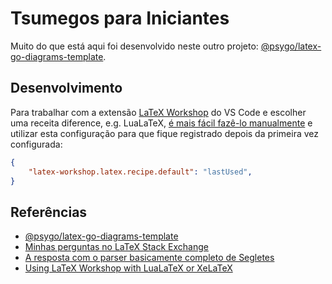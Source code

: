 # Tsumegos para Iniciantes

Muito do que está aqui foi desenvolvido neste outro projeto: [@psygo/latex-go-diagrams-template](https://github.com/psygo/latex-go-diagrams-template).

## Desenvolvimento

Para trabalhar com a extensão [LaTeX Workshop](https://marketplace.visualstudio.com/items?itemName=James-Yu.latex-workshop) do VS Code e escolher uma receita diference, e.g. LuaLaTeX, [é mais fácil fazê-lo manualmente](https://tex.stackexchange.com/a/726655/64441) e utilizar esta configuração para que fique registrado depois da primeira vez configurada:

```json
{
    "latex-workshop.latex.recipe.default": "lastUsed",
}
```

## Referências

- [@psygo/latex-go-diagrams-template](https://github.com/psygo/latex-go-diagrams-template)
- [Minhas perguntas no LaTeX Stack Exchange](https://tex.stackexchange.com/users/64441/psygo?tab=questions)
- [A resposta com o parser basicamente completo de Segletes](https://tex.stackexchange.com/a/709698/64441)
- [Using LaTeX Workshop with LuaLaTeX or XeLaTeX](https://tex.stackexchange.com/a/726655/64441)
